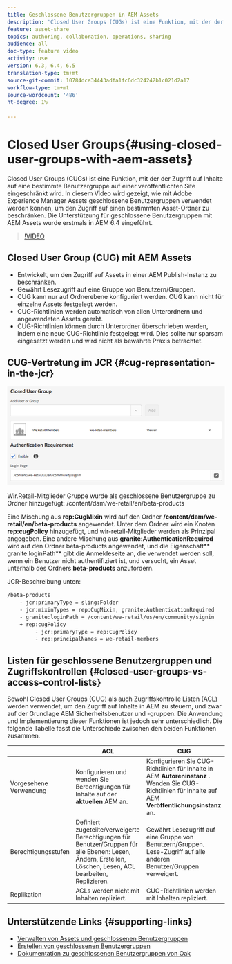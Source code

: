 ```yaml
---
title: Geschlossene Benutzergruppen in AEM Assets
description: 'Closed User Groups (CUGs) ist eine Funktion, mit der der Zugriff auf Inhalte auf eine bestimmte Benutzergruppe auf einer veröffentlichten Site eingeschränkt wird. In diesem Video wird gezeigt, wie mit Adobe Experience Manager Assets geschlossene Benutzergruppen verwendet werden können, um den Zugriff auf einen bestimmten Asset-Ordner zu beschränken. Die Unterstützung für geschlossene Benutzergruppen mit AEM Assets wurde erstmals in AEM 6.4 eingeführt. '
feature: asset-share
topics: authoring, collaboration, operations, sharing
audience: all
doc-type: feature video
activity: use
version: 6.3, 6.4, 6.5
translation-type: tm+mt
source-git-commit: 10784dce34443adfa1fc6dc324242b1c021d2a17
workflow-type: tm+mt
source-wordcount: '486'
ht-degree: 1%

---
```



# Closed User Groups{#using-closed-user-groups-with-aem-assets}

Closed User Groups (CUGs) ist eine Funktion, mit der der Zugriff auf Inhalte auf eine bestimmte Benutzergruppe auf einer veröffentlichten Site eingeschränkt wird. In diesem Video wird gezeigt, wie mit Adobe Experience Manager Assets geschlossene Benutzergruppen verwendet werden können, um den Zugriff auf einen bestimmten Asset-Ordner zu beschränken. Die Unterstützung für geschlossene Benutzergruppen mit AEM Assets wurde erstmals in AEM 6.4 eingeführt.

>[!VIDEO](https://video.tv.adobe.com/v/22155?quality=9&learn=on)

## Closed User Group (CUG) mit AEM Assets

* Entwickelt, um den Zugriff auf Assets in einer AEM Publish-Instanz zu beschränken.
* Gewährt Lesezugriff auf eine Gruppe von Benutzern/Gruppen.
* CUG kann nur auf Ordnerebene konfiguriert werden. CUG kann nicht für einzelne Assets festgelegt werden.
* CUG-Richtlinien werden automatisch von allen Unterordnern und angewendeten Assets geerbt.
* CUG-Richtlinien können durch Unterordner überschrieben werden, indem eine neue CUG-Richtlinie festgelegt wird. Dies sollte nur sparsam eingesetzt werden und wird nicht als bewährte Praxis betrachtet.

## CUG-Vertretung im JCR {#cug-representation-in-the-jcr}

![CUG-Vertretung im JCR](assets/closed-user-groups/folder-properties-closed-user-groups.png)

Wir.Retail-Mitglieder Gruppe wurde als geschlossene Benutzergruppe zu Ordner hinzugefügt: /content/dam/we-retail/en/beta-products

Eine Mischung aus **rep:CugMixin** wird auf den Ordner **/content/dam/we-retail/en/beta-products** angewendet. Unter dem Ordner wird ein Knoten **rep:cugPolicy** hinzugefügt, und wir-retail-Mitglieder werden als Prinzipal angegeben. Eine andere Mischung aus **granite:AuthenticationRequired** wird auf den Ordner beta-products angewendet, und die Eigenschaft** granite:loginPath** gibt die Anmeldeseite an, die verwendet werden soll, wenn ein Benutzer nicht authentifiziert ist, und versucht, ein Asset unterhalb des Ordners **beta-products** anzufordern.

JCR-Beschreibung unten:

```xml
/beta-products
    - jcr:primaryType = sling:Folder
    - jcr:mixinTypes = rep:CugMixin, granite:AuthenticationRequired
    - granite:loginPath = /content/we-retail/us/en/community/signin
    + rep:cugPolicy
         - jcr:primaryType = rep:CugPolicy
         - rep:principalNames = we-retail-members
```

## Listen für geschlossene Benutzergruppen und Zugriffskontrollen {#closed-user-groups-vs-access-control-lists}

Sowohl Closed User Groups (CUG) als auch Zugriffskontrolle Listen (ACL) werden verwendet, um den Zugriff auf Inhalte in AEM zu steuern, und zwar auf der Grundlage AEM Sicherheitsbenutzer und -gruppen. Die Anwendung und Implementierung dieser Funktionen ist jedoch sehr unterschiedlich. Die folgende Tabelle fasst die Unterschiede zwischen den beiden Funktionen zusammen.

|  | ACL | CUG |
| ----------------- | -------------------------------------------------------------------------------------------------------------------------------- | ----------------------------------------------------------------------------------------------------------------------------- |
| Vorgesehene Verwendung | Konfigurieren und wenden Sie Berechtigungen für Inhalte auf der **aktuellen** AEM an. | Konfigurieren Sie CUG-Richtlinien für Inhalte in AEM **Autoreninstanz** . Wenden Sie CUG-Richtlinien für Inhalte auf AEM **Veröffentlichungsinstanz** an. |
| Berechtigungsstufen | Definiert zugeteilte/verweigerte Berechtigungen für Benutzer/Gruppen für alle Ebenen: Lesen, Ändern, Erstellen, Löschen, Lesen, ACL bearbeiten, Replizieren. | Gewährt Lesezugriff auf eine Gruppe von Benutzern/Gruppen. Lese-Zugriff auf alle anderen Benutzer/Gruppen verweigert. |
| Replikation | ACLs werden nicht mit Inhalten repliziert. | CUG-Richtlinien werden mit Inhalten repliziert. |

## Unterstützende Links {#supporting-links}

* [Verwalten von Assets und geschlossenen Benutzergruppen](https://helpx.adobe.com/experience-manager/6-5/assets/using/managing-assets-touch-ui.html#ClosedUserGroup)
* [Erstellen von geschlossenen Benutzergruppen](https://helpx.adobe.com/experience-manager/6-5/sites/administering/using/cug.html)
* [Dokumentation zu geschlossenen Benutzergruppen von Oak](https://jackrabbit.apache.org/oak/docs/security/authorization/cug.html)
